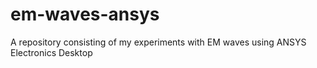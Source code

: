 # em-waves-ansys
A repository consisting of my experiments with EM waves using ANSYS Electronics Desktop
